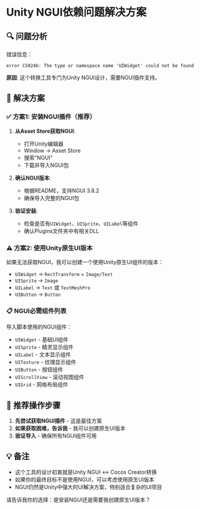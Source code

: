 # Unity NGUI依赖问题解决方案

## 🔍 问题分析

错误信息：
```
error CS0246: The type or namespace name 'UIWidget' could not be found
```

**原因**: 这个转换工具专门为Unity NGUI设计，需要NGUI插件支持。

## 🎯 解决方案

### ✅ 方案1: 安装NGUI插件（推荐）

1. **从Asset Store获取NGUI**:
   - 打开Unity编辑器
   - Window → Asset Store
   - 搜索"NGUI"
   - 下载并导入NGUI包

2. **确认NGUI版本**:
   - 根据README，支持NGUI 3.8.2
   - 确保导入完整的NGUI包

3. **验证安装**:
   - 检查是否有`UIWidget`、`UISprite`、`UILabel`等组件
   - 确认Plugins文件夹中有相关DLL

### ⚠️ 方案2: 使用Unity原生UI版本

如果无法获取NGUI，我可以创建一个使用Unity原生UI组件的版本：

- `UIWidget` → `RectTransform` + `Image/Text`
- `UISprite` → `Image`
- `UILabel` → `Text` 或 `TextMeshPro`
- `UIButton` → `Button`

### 📋 NGUI必需组件列表

导入脚本使用的NGUI组件：
- `UIWidget` - 基础UI组件
- `UISprite` - 精灵显示组件  
- `UILabel` - 文本显示组件
- `UITexture` - 纹理显示组件
- `UIButton` - 按钮组件
- `UIScrollView` - 滚动视图组件
- `UIGrid` - 网格布局组件

## 🚀 推荐操作步骤

1. **先尝试获取NGUI插件** - 这是最佳方案
2. **如果获取困难，告诉我** - 我可以创建原生UI版本
3. **验证导入** - 确保所有NGUI组件可用

## 💡 备注

- 这个工具的设计初衷就是Unity NGUI ↔ Cocos Creator转换
- 如果你的最终目标不是使用NGUI，可以考虑使用原生UI版本
- NGUI仍然是Unity中强大的UI解决方案，特别适合复杂的UI项目

请告诉我你的选择：是安装NGUI还是需要我创建原生UI版本？
